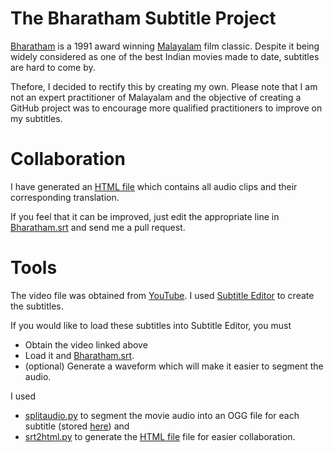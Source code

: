 # The Bharatham Subtitle Project

[Bharatham](https://en.wikipedia.org/wiki/Bharatham) is a 1991 award winning [Malayalam](https://en.wikipedia.org/wiki/Malayalam) film classic. Despite it being widely considered as one of the best Indian movies made to date, subtitles are hard to come by.

Thefore, I decided to rectify this by creating my own. Please note that I am not an expert practitioner of Malayalam and the objective of creating a GitHub project was to encourage more qualified practitioners to improve on my subtitles. 

# Collaboration 
I have generated an [HTML file](https://tushtu.github.io/bharatham/) which contains all audio clips and their corresponding translation. 

If you feel that it can be improved, just edit the appropriate line in [Bharatham.srt](Bharatham.srt) and send me a pull request.

# Tools
The video file was obtained from [YouTube](https://www.youtube.com/watch?v=UisSHGY1emA). I used [Subtitle Editor](https://apps.ubuntu.com/cat/applications/subtitleeditor/) to create the subtitles. 

If you would like to load these subtitles into Subtitle Editor, you must 
* Obtain the video linked above
* Load it and [Bharatham.srt](Bharatham.srt).
* (optional) Generate a waveform which will make it easier to segment the audio.

I used 
* [splitaudio.py](splitaudio.py) to segment the movie audio into an OGG file for each subtitle (stored [here](site)) and 
* [srt2html.py](srt2html.py) to generate the [HTML file](https://tushtu.github.io/bharatham/) file for easier collaboration.
